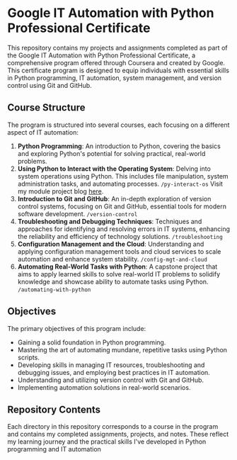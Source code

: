 # **Google IT Automation with Python Professional Certificate**

This repository contains my projects and assignments completed as part of the Google IT Automation with Python Professional Certificate, a comprehensive program offered through Coursera and created by Google. This certificate program is designed to equip individuals with essential skills in Python programming, IT automation, system management, and version control using Git and GitHub.

## **Course Structure**

The program is structured into several courses, each focusing on a different aspect of IT automation:

1. **Python Programming**: An introduction to Python, covering the basics and exploring Python's potential for solving practical, real-world problems.
2. **Using Python to Interact with the Operating System**: Delving into system operations using Python. This includes file manipulation, system administration tasks, and automating processes.
    `/py-interact-os`
    Visit my module project blog [here](https://dkloud.hashnode.dev/automating-log-analysis-and-reporting-for-service-insights-a-python-based-approach).
3. **Introduction to Git and GitHub**: An in-depth exploration of version control systems, focusing on Git and GitHub, essential tools for modern software development.
    `/version-control`
4. **Troubleshooting and Debugging Techniques**: Techniques and approaches for identifying and resolving errors in IT systems, enhancing the reliability and efficiency of technology solutions.
    `/troubleshooting`
5. **Configuration Management and the Cloud**: Understanding and applying configuration management tools and cloud services to scale automation and enhance system stability.
    `/config-mgt-and-cloud`
6. **Automating Real-World Tasks with Python**: A capstone project that aims to apply learned skills to solve real-world IT problems to solidify knowledge and showcase  ability to automate tasks using Python.
    `/automating-with-python`

## **Objectives**

The primary objectives of this program include:

- Gaining a solid foundation in Python programming.
- Mastering the art of automating mundane, repetitive tasks using Python scripts.
- Developing skills in managing IT resources, troubleshooting and debugging issues, and employing best practices in IT automation.
- Understanding and utilizing version control with Git and GitHub.
- Implementing automation solutions in real-world scenarios.

## **Repository Contents**

Each directory in this repository corresponds to a course in the program and contains my completed assignments, projects, and notes. These reflect my learning journey and the practical skills I've developed in Python programming and IT automation